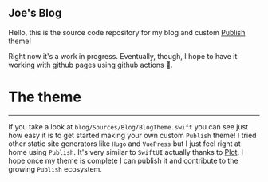 Joe's Blog
-------------------

Hello, this is the source code repository for my blog and custom [Publish](https://github.com/JohnSundell/Publish) theme!

Right now it's a work in progress. Eventually, though, I hope to have it working with github pages using github actions 🤞.

# The theme
--------------------
If you take a look at `blog/Sources/Blog/BlogTheme.swift` you can see just how easy it is to get started making your own custom `Publish` theme! I tried other static site generators like `Hugo` and `VuePress` but I just feel right at home using `Publish`. It's very similar to `SwiftUI` actually thanks to [Plot](https://github.com/johnsundell/plot). I hope once my theme is complete I can publish it and contribute to the growing `Publish` ecosystem.
